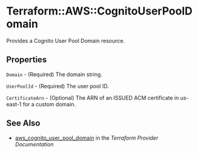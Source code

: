 # Terraform::AWS::CognitoUserPoolDomain

Provides a Cognito User Pool Domain resource.

## Properties

`Domain` - (Required) The domain string.

`UserPoolId` - (Required) The user pool ID.

`CertificateArn` - (Optional) The ARN of an ISSUED ACM certificate in us-east-1 for a custom domain.


## See Also

* [aws_cognito_user_pool_domain](https://www.terraform.io/docs/providers/aws/r/cognito_user_pool_domain.html) in the _Terraform Provider Documentation_